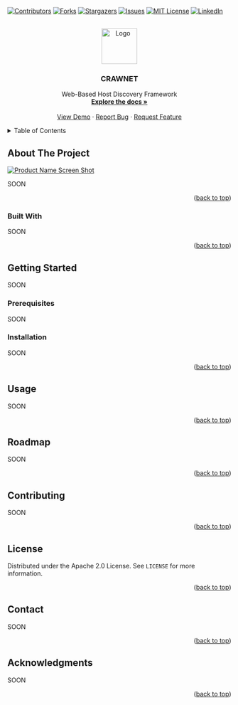 <a name="readme-top"></a>

[![Contributors][contributors-shield]][contributors-url]
[![Forks][forks-shield]][forks-url]
[![Stargazers][stars-shield]][stars-url]
[![Issues][issues-shield]][issues-url]
[![MIT License][license-shield]][license-url]
[![LinkedIn][linkedin-shield]][linkedin-url]

<!-- PROJECT LOGO -->
<br />
<div align="center">
  <a href="https://github.com/cryxnet/crawnet">
    <img src="images/logo.png" alt="Logo" width="80" height="80">
  </a>

  <h3 align="center">CRAWNET</h3>

  <p align="center">
     Web-Based Host Discovery Framework
    <br />
    <a href="https://github.com/cryxnet/crawnet"><strong>Explore the docs »</strong></a>
    <br />
    <br />
    <a href="https://github.com/cryxnet/crawnet/issues">View Demo</a>
    ·
    <a href="https://github.com/cryxnet/crawnet/issues">Report Bug</a>
    ·
    <a href="https://github.com/cryxnet/crawnet/issues">Request Feature</a>
  </p>
</div>

<!-- TABLE OF CONTENTS -->
<details>
  <summary>Table of Contents</summary>
  <ol>
    <li>
      <a href="#about-the-project">About The Project</a>
      <ul>
        <li><a href="#built-with">Built With</a></li>
      </ul>
    </li>
    <li>
      <a href="#getting-started">Getting Started</a>
      <ul>
        <li><a href="#prerequisites">Prerequisites</a></li>
        <li><a href="#installation">Installation</a></li>
      </ul>
    </li>
    <li><a href="#usage">Usage</a></li>
    <li><a href="#roadmap">Roadmap</a></li>
    <li><a href="#contributing">Contributing</a></li>
    <li><a href="#license">License</a></li>
    <li><a href="#contact">Contact</a></li>
    <li><a href="#acknowledgments">Acknowledgments</a></li>
  </ol>
</details>

<!-- ABOUT THE PROJECT -->

## About The Project

[![Product Name Screen Shot][product-screenshot]](SOON)

SOON

<p align="right">(<a href="#readme-top">back to top</a>)</p>

### Built With

SOON

<p align="right">(<a href="#readme-top">back to top</a>)</p>

<!-- GETTING STARTED -->

## Getting Started

SOON

### Prerequisites

SOON

### Installation

SOON

<p align="right">(<a href="#readme-top">back to top</a>)</p>

<!-- USAGE EXAMPLES -->

## Usage

SOON

<p align="right">(<a href="#readme-top">back to top</a>)</p>

<!-- ROADMAP -->

## Roadmap

SOON

<p align="right">(<a href="#readme-top">back to top</a>)</p>

<!-- CONTRIBUTING -->

## Contributing

SOON

<p align="right">(<a href="#readme-top">back to top</a>)</p>

<!-- LICENSE -->

## License

Distributed under the Apache 2.0 License. See `LICENSE` for more information.

<p align="right">(<a href="#readme-top">back to top</a>)</p>

<!-- CONTACT -->

## Contact

SOON

<p align="right">(<a href="#readme-top">back to top</a>)</p>

<!-- ACKNOWLEDGMENTS -->

## Acknowledgments

SOON

<p align="right">(<a href="#readme-top">back to top</a>)</p>

[contributors-shield]: SOON
[contributors-url]: SOON
[forks-shield]: SOON
[forks-url]: SOON
[stars-shield]: SOON
[stars-url]: SOON
[issues-shield]: SOON
[issues-url]: SOON
[license-shield]: SOON
[license-url]: SOON
[linkedin-shield]: SOON
[linkedin-url]: SOON
[product-screenshot]: SOON
